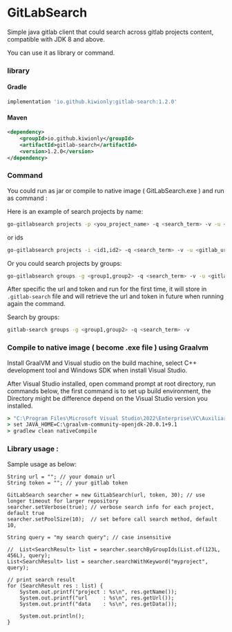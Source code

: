 # GitLabSearch
Simple java gitlab client that could search across gitlab projects content, compatible with JDK 8 and above.

You can use it as library or command.

### library

#### Gradle

```groovy
implementation 'io.github.kiwionly:gitlab-search:1.2.0'
```

#### Maven

```xml
<dependency>
    <groupId>io.github.kiwionly</groupId>
    <artifactId>gitlab-search</artifactId>
    <version>1.2.0</version>
</dependency>
```

### Command 

You could run as jar or compile to native image ( GitLabSearch.exe ) and run as command :

Here is an example of search projects by name:

```sh
go-gitlabsearch projects -p <you_project_name> -q <search_term> -v -u <gitlab_url> -t <api_token>
```

or ids

```sh
go-gitlabsearch projects -i <id1,id2> -q <search_term> -v -u <gitlab_url> -t <api_token>
```


Or you could search projects by groups:
```sh
go-gitlabsearch groups -g <group1,group2> -q <search_term> -v -u <gitlab_url> -t <api_token>
```

After specific the url and token and run for the first time, it will store in `.gitlab-search` file and will retrieve the url and token in future when running again the command.

Search by groups:

```sh
gitlab-search groups -g <group1,group2> -q <search_term> -v
```

### Compile to native image ( become .exe file ) using Graalvm

Install GraalVM and Visual studio on the build machine, select C++ development tool and Windows SDK when install Visual Studio.

After Visual Studio installed, open command prompt at root directory, run commands below, the first command is to set up build environment,
the Directory might be difference depend on the Visual Studio version you installed.

```cmd
> "C:\Program Files\Microsoft Visual Studio\2022\Enterprise\VC\Auxiliary\Build\vcvars64"
> set JAVA_HOME=C:\graalvm-community-openjdk-20.0.1+9.1
> gradlew clean nativeCompile
```

### Library usage :

Sample usage as below:

```
String url = ""; // your domain url
String token = ""; // your gitlab token

GitLabSearch searcher = new GitLabSearch(url, token, 30); // use longer timeout for larger repository
searcher.setVerbose(true); // verbose search info for each project, default true
searcher.setPoolSize(10);  // set before call search method, default 10,

String query = "my search query"; // case insensitive

//	List<SearchResult> list = searcher.searchByGroupIds(List.of(123L, 456L), query);
List<SearchResult> list = searcher.searchWithKeyword("myproject", query);

// print search result
for (SearchResult res : list) {
	System.out.printf("project : %s\n", res.getName());
	System.out.printf("url     : %s\n", res.getUrl());
	System.out.printf("data    : %s\n", res.getData());

	System.out.println();
}
```
